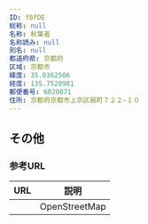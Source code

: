```yaml
---
ID: f8fDE
総称: null
名称: 秋葉者
名称読み: null
別名: null
都道府県: 京都府
区域: 京都市
緯度: 35.0362506
経度: 135.7520981
郵便番号: 6020071
住所: 京都府京都市上京区扇町７２２−１０
---
```


## その他

### 参考URL

| URL | 説明          |
| --- | ------------- |
|     | OpenStreetMap |
